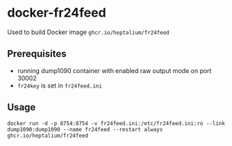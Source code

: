 # docker-fr24feed

Used to build Docker image `ghcr.io/heptalium/fr24feed`

## Prerequisites

- running dump1090 container with enabled raw output mode on port 30002
- `fr24key` is set in `fr24feed.ini`

## Usage

`docker run -d -p 8754:8754 -v fr24feed.ini:/etc/fr24feed.ini:ro --link dump1090:dump1090 --name fr24feed --restart always ghcr.io/heptalium/fr24feed`
